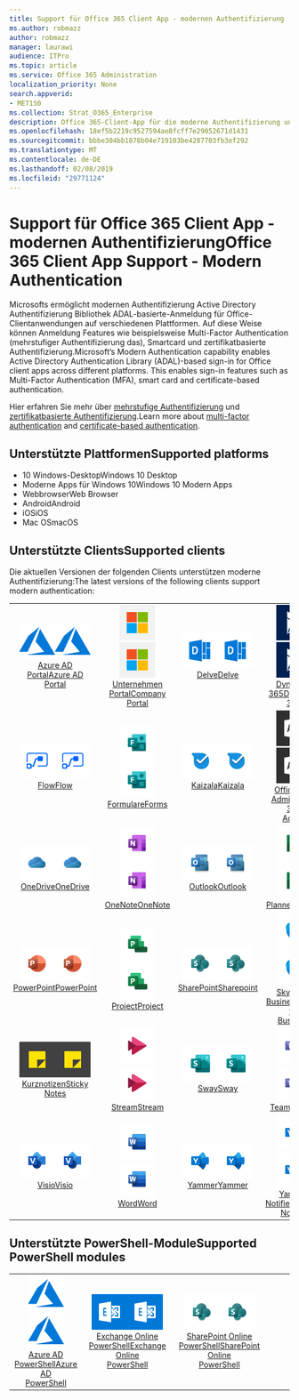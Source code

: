 ```yaml
---
title: Support für Office 365 Client App - modernen Authentifizierung
ms.author: robmazz
author: robmazz
manager: laurawi
audience: ITPro
ms.topic: article
ms.service: Office 365 Administration
localization_priority: None
search.appverid:
- MET150
ms.collection: Strat_O365_Enterprise
description: Office 365-Client-App für die moderne Authentifizierung unterstützt.
ms.openlocfilehash: 18ef5b2219c9527594ae8fcff7e29052671d1431
ms.sourcegitcommit: bbbe304bb1878b04e719103be4287703fb3ef292
ms.translationtype: MT
ms.contentlocale: de-DE
ms.lasthandoff: 02/08/2019
ms.locfileid: "29771124"
---
```

# <a name="office-365-client-app-support---modern-authentication"></a><span data-ttu-id="b15da-103">Support für Office 365 Client App - modernen Authentifizierung</span><span class="sxs-lookup"><span data-stu-id="b15da-103">Office 365 Client App Support - Modern Authentication</span></span>

<span data-ttu-id="b15da-p101">Microsofts ermöglicht modernen Authentifizierung Active Directory Authentifizierung Bibliothek ADAL-basierte-Anmeldung für Office-Clientanwendungen auf verschiedenen Plattformen. Auf diese Weise können Anmeldung Features wie beispielsweise Multi-Factor Authentication (mehrstufiger Authentifizierung das), Smartcard und zertifikatbasierte Authentifizierung.</span><span class="sxs-lookup"><span data-stu-id="b15da-p101">Microsoft’s Modern Authentication capability enables Active Directory Authentication Library (ADAL)-based sign-in for Office client apps across different platforms. This enables sign-in features such as Multi-Factor Authentication (MFA), smart card and certificate-based authentication.</span></span>

<span data-ttu-id="b15da-106">Hier erfahren Sie mehr über [mehrstufige Authentifizierung](https://docs.microsoft.com/azure/active-directory/authentication/multi-factor-authentication) und [zertifikatbasierte Authentifizierung](https://docs.microsoft.com/azure/active-directory/active-directory-certificate-based-authentication-get-started).</span><span class="sxs-lookup"><span data-stu-id="b15da-106">Learn more about [multi-factor authentication](https://docs.microsoft.com/azure/active-directory/authentication/multi-factor-authentication) and [certificate-based authentication](https://docs.microsoft.com/azure/active-directory/active-directory-certificate-based-authentication-get-started).</span></span>

## <a name="supported-platforms"></a><span data-ttu-id="b15da-107">Unterstützte Plattformen</span><span class="sxs-lookup"><span data-stu-id="b15da-107">Supported platforms</span></span>

 - <span data-ttu-id="b15da-108">10 Windows-Desktop</span><span class="sxs-lookup"><span data-stu-id="b15da-108">Windows 10 Desktop</span></span>
 - <span data-ttu-id="b15da-109">Moderne Apps für Windows 10</span><span class="sxs-lookup"><span data-stu-id="b15da-109">Windows 10 Modern Apps</span></span>
 - <span data-ttu-id="b15da-110">Webbrowser</span><span class="sxs-lookup"><span data-stu-id="b15da-110">Web Browser</span></span>
 - <span data-ttu-id="b15da-111">Android</span><span class="sxs-lookup"><span data-stu-id="b15da-111">Android</span></span>
 - <span data-ttu-id="b15da-112">iOS</span><span class="sxs-lookup"><span data-stu-id="b15da-112">iOS</span></span>
 - <span data-ttu-id="b15da-113">Mac OS</span><span class="sxs-lookup"><span data-stu-id="b15da-113">macOS</span></span>

## <a name="supported-clients"></a><span data-ttu-id="b15da-114">Unterstützte Clients</span><span class="sxs-lookup"><span data-stu-id="b15da-114">Supported clients</span></span>

<span data-ttu-id="b15da-115">Die aktuellen Versionen der folgenden Clients unterstützen moderne Authentifizierung:</span><span class="sxs-lookup"><span data-stu-id="b15da-115">The latest versions of the following clients support modern authentication:</span></span>

| | | | | | |
|:---:|:---:|:---:|:---:|:---:|:---:|
| <span data-ttu-id="b15da-116">![Azure-Symbol](media/o365-azure-64x64.png)</span><span class="sxs-lookup"><span data-stu-id="b15da-116">![Azure icon](media/o365-azure-64x64.png)</span></span> <br> [<span data-ttu-id="b15da-117">Azure AD <br> Portal</span><span class="sxs-lookup"><span data-stu-id="b15da-117">Azure AD <br> Portal </span></span>](https://azure.microsoft.com/features/azure-portal/) | <span data-ttu-id="b15da-118">![Unternehmen Portal-Symbol](media/o365-microsoft-64x64.png)</span><span class="sxs-lookup"><span data-stu-id="b15da-118">![Company portal icon](media/o365-microsoft-64x64.png)</span></span> <br> [<span data-ttu-id="b15da-119">Unternehmen <br> Portal</span><span class="sxs-lookup"><span data-stu-id="b15da-119">Company <br> Portal </span></span>](https://docs.microsoft.com/intune-user-help/sign-in-to-the-company-portal) | <span data-ttu-id="b15da-120">![Symbol eingegangen](media/o365-delve-64x64.png)</span><span class="sxs-lookup"><span data-stu-id="b15da-120">![Delve icon](media/o365-delve-64x64.png)</span></span> <br> [<span data-ttu-id="b15da-121">Delve</span><span class="sxs-lookup"><span data-stu-id="b15da-121">Delve</span></span>](https://products.office.com/business/intelligent-search) | <span data-ttu-id="b15da-122">![Symbol für Dynamics 365](media/o365-dynamics365-64x64.png)</span><span class="sxs-lookup"><span data-stu-id="b15da-122">![Dynamics 365 icon](media/o365-dynamics365-64x64.png)</span></span> <br> [<span data-ttu-id="b15da-123">Dynamics 365</span><span class="sxs-lookup"><span data-stu-id="b15da-123">Dynamics 365</span></span>](https://dynamics.microsoft.com) | <span data-ttu-id="b15da-124">![Excel-Symbol](media/o365-excel-64x64.png)</span><span class="sxs-lookup"><span data-stu-id="b15da-124">![Excel icon](media/o365-excel-64x64.png)</span></span> <br> [<span data-ttu-id="b15da-125">Excel</span><span class="sxs-lookup"><span data-stu-id="b15da-125">Excel</span></span>](https://products.office.com/excel) |
| <span data-ttu-id="b15da-126">![Fluss-Symbol](media/o365-flow-64x64.png)</span><span class="sxs-lookup"><span data-stu-id="b15da-126">![Flow icon](media/o365-flow-64x64.png)</span></span> <br> [<span data-ttu-id="b15da-127">Flow</span><span class="sxs-lookup"><span data-stu-id="b15da-127">Flow</span></span>](https://flow.microsoft.com) | <span data-ttu-id="b15da-128">![Forms-Symbol](media/o365-forms-64x64.png)</span><span class="sxs-lookup"><span data-stu-id="b15da-128">![Forms icon](media/o365-forms-64x64.png)</span></span> <br> [<span data-ttu-id="b15da-129">Formulare</span><span class="sxs-lookup"><span data-stu-id="b15da-129">Forms</span></span>](https://flow.microsoft.com/connectors/shared_microsoftforms/microsoft-forms/) | <span data-ttu-id="b15da-130">![Kaizala-Symbol](media/o365-kaizala-64x64.png)</span><span class="sxs-lookup"><span data-stu-id="b15da-130">![Kaizala icon](media/o365-kaizala-64x64.png)</span></span> <br> [<span data-ttu-id="b15da-131">Kaizala</span><span class="sxs-lookup"><span data-stu-id="b15da-131">Kaizala</span></span>](https://products.office.com/en/business/microsoft-kaizala) | <span data-ttu-id="b15da-132">![Office 365-Admin-Symbol](media/o365-o365admin-64x64.png)</span><span class="sxs-lookup"><span data-stu-id="b15da-132">![Office 365 Admin icon](media/o365-o365admin-64x64.png)</span></span> <br> [<span data-ttu-id="b15da-133">Office 365 <br> Admin</span><span class="sxs-lookup"><span data-stu-id="b15da-133">Office 365 <br> Admin</span></span>](https://products.office.com/business/manage-office-365-admin-app) | <span data-ttu-id="b15da-134">![Symbol für Lens](media/o365-lens-64x64.png)</span><span class="sxs-lookup"><span data-stu-id="b15da-134">![Lens icon](media/o365-lens-64x64.png)</span></span> <br> [<span data-ttu-id="b15da-135">Office Lens</span><span class="sxs-lookup"><span data-stu-id="b15da-135">Office Lens</span></span>](https://www.microsoft.com/p/office-lens/9wzdncrfj3t8?activetab=pivot%3Aoverviewtab) | 
| <span data-ttu-id="b15da-136">![OneDrive for Business-Symbol](media/o365-OneDrive-64x64.png)</span><span class="sxs-lookup"><span data-stu-id="b15da-136">![OneDrive for Business icon](media/o365-OneDrive-64x64.png)</span></span> <br> [<span data-ttu-id="b15da-137">OneDrive</span><span class="sxs-lookup"><span data-stu-id="b15da-137">OneDrive</span></span>](https://products.office.com/onedrive-for-business/online-cloud-storage) |  <span data-ttu-id="b15da-138">![OneNote-Symbol](media/o365-OneNote-64x64.png)</span><span class="sxs-lookup"><span data-stu-id="b15da-138">![OneNote icon](media/o365-OneNote-64x64.png)</span></span> <br> [<span data-ttu-id="b15da-139">OneNote</span><span class="sxs-lookup"><span data-stu-id="b15da-139">OneNote</span></span>](https://products.office.com/onenote) | <span data-ttu-id="b15da-140">![Outlook-Symbol](media/o365-outlook-64x64.png)</span><span class="sxs-lookup"><span data-stu-id="b15da-140">![Outlook icon](media/o365-outlook-64x64.png)</span></span> <br> [<span data-ttu-id="b15da-141">Outlook</span><span class="sxs-lookup"><span data-stu-id="b15da-141">Outlook</span></span>](https://products.office.com/outlook) | <span data-ttu-id="b15da-142">![Planner-Symbol](media/o365-planner-64x64.png)</span><span class="sxs-lookup"><span data-stu-id="b15da-142">![Planner icon](media/o365-planner-64x64.png)</span></span> <br> [<span data-ttu-id="b15da-143">Planner</span><span class="sxs-lookup"><span data-stu-id="b15da-143">Planner</span></span>](https://products.office.com/business/task-management-software) | <span data-ttu-id="b15da-144">![PowerBI-Symbol](media/o365-powerbi-64x64.png)</span><span class="sxs-lookup"><span data-stu-id="b15da-144">![PowerBI icon](media/o365-powerbi-64x64.png)</span></span> <br> [<span data-ttu-id="b15da-145">Power BI</span><span class="sxs-lookup"><span data-stu-id="b15da-145">Power BI</span></span>](https://powerbi.microsoft.com)
| <span data-ttu-id="b15da-146">![PowerPoint-Symbol](media/o365-powerpoint-64x64.png)</span><span class="sxs-lookup"><span data-stu-id="b15da-146">![PowerPoint icon](media/o365-powerpoint-64x64.png)</span></span> <br> [<span data-ttu-id="b15da-147">PowerPoint</span><span class="sxs-lookup"><span data-stu-id="b15da-147">PowerPoint</span></span>](https://products.office.com/powerpoint) | <span data-ttu-id="b15da-148">![Projektsymbol](media/o365-project-64x64.png)</span><span class="sxs-lookup"><span data-stu-id="b15da-148">![Project icon](media/o365-project-64x64.png)</span></span> <br> [<span data-ttu-id="b15da-149">Project</span><span class="sxs-lookup"><span data-stu-id="b15da-149">Project</span></span>](https://products.office.com/project) | <span data-ttu-id="b15da-150">![SharePoint-Symbol](media/o365-sharepoint-64x64.png)</span><span class="sxs-lookup"><span data-stu-id="b15da-150">![SharePoint icon](media/o365-sharepoint-64x64.png)</span></span> <br> [<span data-ttu-id="b15da-151">SharePoint</span><span class="sxs-lookup"><span data-stu-id="b15da-151">Sharepoint</span></span>](https://products.office.com/sharepoint) | <span data-ttu-id="b15da-152">![Skype für Business-Symbol](media/o365-skypeforbusiness-64x64.png)</span><span class="sxs-lookup"><span data-stu-id="b15da-152">![Skype for Business icon](media/o365-skypeforbusiness-64x64.png)</span></span> <br> [<span data-ttu-id="b15da-153">Skype für <br> Business</span><span class="sxs-lookup"><span data-stu-id="b15da-153">Skype for <br> Business</span></span>](https://www.skype.com/business/) | <span data-ttu-id="b15da-154">![StaffHub-Symbol](media/o365-staffhub-64x64.png)</span><span class="sxs-lookup"><span data-stu-id="b15da-154">![StaffHub icon](media/o365-staffhub-64x64.png)</span></span> <br> [<span data-ttu-id="b15da-155">StaffHub</span><span class="sxs-lookup"><span data-stu-id="b15da-155">StaffHub</span></span>](https://products.office.com/microsoft-staffhub/staff-scheduling-software)
| <span data-ttu-id="b15da-156">![Kurznotiz Notizen](media/o365-stickynotes-64x64.png)</span><span class="sxs-lookup"><span data-stu-id="b15da-156">![Sticky Notes icon](media/o365-stickynotes-64x64.png)</span></span> <br> [<span data-ttu-id="b15da-157">Kurznotizen</span><span class="sxs-lookup"><span data-stu-id="b15da-157">Sticky Notes</span></span>](https://www.microsoft.com/p/microsoft-sticky-notes/9nblggh4qghw) | <span data-ttu-id="b15da-158">![Stream-Symbol](media/o365-stream-64x64.png)</span><span class="sxs-lookup"><span data-stu-id="b15da-158">![Stream icon](media/o365-stream-64x64.png)</span></span> <br> [<span data-ttu-id="b15da-159">Stream</span><span class="sxs-lookup"><span data-stu-id="b15da-159">Stream</span></span>](https://stream.microsoft.com) | <span data-ttu-id="b15da-160">![Sway Symbol](media/o365-sway-64x64.png)</span><span class="sxs-lookup"><span data-stu-id="b15da-160">![Sway icon](media/o365-sway-64x64.png)</span></span> <br> [<span data-ttu-id="b15da-161">Sway</span><span class="sxs-lookup"><span data-stu-id="b15da-161">Sway</span></span>](https://sway.com) | <span data-ttu-id="b15da-162">![Symbol für Teams](media/o365-teams-64x64.png)</span><span class="sxs-lookup"><span data-stu-id="b15da-162">![Teams icon](media/o365-teams-64x64.png)</span></span> <br> [<span data-ttu-id="b15da-163">Teams</span><span class="sxs-lookup"><span data-stu-id="b15da-163">Teams</span></span>](https://products.office.com/microsoft-teams/group-chat-software) | <span data-ttu-id="b15da-164">![Aufgabe Symbol](media/o365-todo-64x64.png)</span><span class="sxs-lookup"><span data-stu-id="b15da-164">![To-Do icon](media/o365-todo-64x64.png)</span></span> <br> [<span data-ttu-id="b15da-165">To-Do</span><span class="sxs-lookup"><span data-stu-id="b15da-165">To-Do</span></span>](https://todo.microsoft.com)
| <span data-ttu-id="b15da-166">![Visio-Symbol](media/o365-visio-64x64.png)</span><span class="sxs-lookup"><span data-stu-id="b15da-166">![Visio icon](media/o365-visio-64x64.png)</span></span> <br> [<span data-ttu-id="b15da-167">Visio</span><span class="sxs-lookup"><span data-stu-id="b15da-167">Visio</span></span>](https://products.office.com/visio/flowchart-software) | <span data-ttu-id="b15da-168">![Word-Symbol](media/o365-word-64x64.png)</span><span class="sxs-lookup"><span data-stu-id="b15da-168">![Word icon](media/o365-word-64x64.png)</span></span> <br> [<span data-ttu-id="b15da-169">Word</span><span class="sxs-lookup"><span data-stu-id="b15da-169">Word</span></span>](https://products.office.com/word) |<span data-ttu-id="b15da-170">![Yammer-Symbol](media/o365-yammer-64x64.png)</span><span class="sxs-lookup"><span data-stu-id="b15da-170">![Yammer icon](media/o365-yammer-64x64.png)</span></span> <br> [<span data-ttu-id="b15da-171">Yammer</span><span class="sxs-lookup"><span data-stu-id="b15da-171">Yammer</span></span>](https://products.office.com/yammer/yammer-overview) | <span data-ttu-id="b15da-172">![Yammer-Symbol](media/o365-yammer-64x64.png)</span><span class="sxs-lookup"><span data-stu-id="b15da-172">![Yammer icon](media/o365-yammer-64x64.png)</span></span> <br> [<span data-ttu-id="b15da-173">Yammer <br> Notifier</span><span class="sxs-lookup"><span data-stu-id="b15da-173">Yammer <br> Notifier</span></span>](https://products.office.com/yammer/yammer-overview) |  |

## <a name="supported-powershell-modules"></a><span data-ttu-id="b15da-174">Unterstützte PowerShell-Module</span><span class="sxs-lookup"><span data-stu-id="b15da-174">Supported PowerShell modules</span></span>

| | | | | | |
|:---:|:---:|:---:|:---:|:---:|:---:|
| <span data-ttu-id="b15da-175">![Azure-Symbol](media/o365-azure-64x64.png)</span><span class="sxs-lookup"><span data-stu-id="b15da-175">![Azure icon](media/o365-azure-64x64.png)</span></span> <br> [<span data-ttu-id="b15da-176">Azure AD <br> PowerShell</span><span class="sxs-lookup"><span data-stu-id="b15da-176">Azure AD <br> PowerShell</span></span>](https://docs.microsoft.com/powershell/azure/active-directory/overview?view=azureadps-2.0) | <span data-ttu-id="b15da-177">![Exchange-Symbol](media/o365-exchange-64x64.png)</span><span class="sxs-lookup"><span data-stu-id="b15da-177">![Exchange icon](media/o365-exchange-64x64.png)</span></span> <br> [<span data-ttu-id="b15da-178">Exchange Online <br> PowerShell</span><span class="sxs-lookup"><span data-stu-id="b15da-178">Exchange Online <br> PowerShell</span></span>](https://docs.microsoft.com/powershell/exchange/exchange-online/exchange-online-powershell?view=exchange-ps) | <span data-ttu-id="b15da-179">![SharePoint-Symbol](media/o365-sharepoint-64x64.png)</span><span class="sxs-lookup"><span data-stu-id="b15da-179">![SharePoint icon](media/o365-sharepoint-64x64.png)</span></span> <br> [<span data-ttu-id="b15da-180">SharePoint Online <br> PowerShell</span><span class="sxs-lookup"><span data-stu-id="b15da-180">SharePoint Online <br> PowerShell</span></span>](https://docs.microsoft.com/sharepoint/manage-team-and-communication-sites-in-powershell)